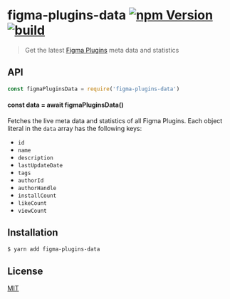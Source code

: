 # figma-plugins-data [![npm Version](https://img.shields.io/npm/v/figma-plugins-data)](https://www.npmjs.com/package/figma-plugins-data) [![build](https://github.com/yuanqing/figma-plugins-data/workflows/build/badge.svg)](https://github.com/yuanqing/figma-plugins-data/actions?query=workflow%3Abuild)

> Get the latest [Figma Plugins](https://www.figma.com/community) meta data and statistics

## API

```js
const figmaPluginsData = require('figma-plugins-data')
```

#### const data = await figmaPluginsData()

Fetches the live meta data and statistics of all Figma Plugins. Each object literal in the `data` array has the following keys:

- `id`
- `name`
- `description`
- `lastUpdateDate`
- `tags`
- `authorId`
- `authorHandle`
- `installCount`
- `likeCount`
- `viewCount`

## Installation

```sh
$ yarn add figma-plugins-data
```

## License

[MIT](LICENSE.md)
